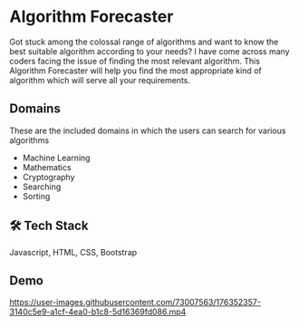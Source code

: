 
# Algorithm Forecaster

Got stuck among the colossal range of algorithms and want to know the best suitable algorithm according to your needs? 
I have come across many coders facing the issue of finding the most relevant algorithm. This Algorithm Forecaster will help you find the most appropriate kind of algorithm which will serve all your requirements.



## Domains
These are the included domains in which the users can search for various algorithms
- Machine Learning
- Mathematics
- Cryptography
- Searching
- Sorting


## 🛠 Tech Stack
Javascript, HTML, CSS, Bootstrap


## Demo
https://user-images.githubusercontent.com/73007563/176352357-3140c5e9-a1cf-4ea0-b1c8-5d16369fd086.mp4

